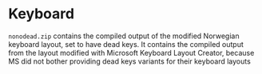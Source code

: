 # Keyboard

`nonodead.zip` contains the compiled output of the modified Norwegian keyboard layout, set to have dead keys. It contains the compiled output from the layout modified with Microsoft Keyboard Layout Creator, because MS did not bother providing dead keys variants for their keyboard layouts
